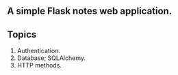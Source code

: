 ## A simple Flask notes web application.
## Topics
1. Authentication.
2. Database; SQLAlchemy.
3. HTTP methods.